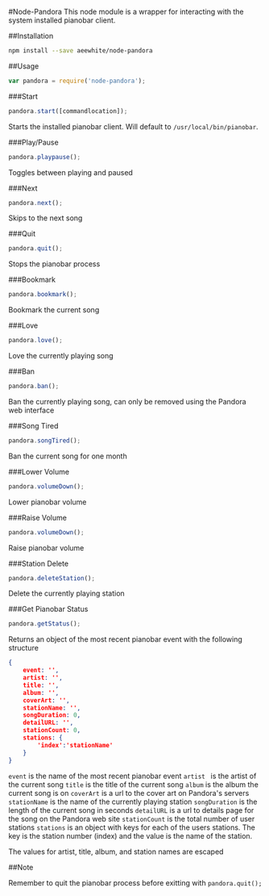 #Node-Pandora
This node module is a wrapper for interacting with the system installed pianobar client. 

##Installation
```bash
npm install --save aeewhite/node-pandora
```

##Usage
```js
var pandora = require('node-pandora');
```
###Start
```js
pandora.start([commandlocation]);
```
Starts the installed pianobar client. Will default to `/usr/local/bin/pianobar`. 

###Play/Pause
```js
pandora.playpause();
```
Toggles between playing and paused

###Next
```js
pandora.next();
```
Skips to the next song

###Quit
```js
pandora.quit();
```
Stops the pianobar process

###Bookmark
```js
pandora.bookmark();
```
Bookmark the current song

###Love
```js
pandora.love();
```
Love the currently playing song

###Ban
```js
pandora.ban();
```
Ban the currently playing song, can only be removed using the Pandora web interface

###Song Tired
```js
pandora.songTired();
```
Ban the current song for one month

###Lower Volume
```js
pandora.volumeDown();
```
Lower pianobar volume

###Raise Volume
```js
pandora.volumeDown();
```
Raise pianobar volume

###Station Delete
```js
pandora.deleteStation();
```
Delete the currently playing station

###Get Pianobar Status
```js
pandora.getStatus();
```
Returns an object of the most recent pianobar event with the following structure

```JSON
{
	event: '',
	artist: '',
	title: '',
	album: '',
	coverArt: '',
	stationName: '',
	songDuration: 0,
	detailURL: '',
	stationCount: 0,
	stations: {
		'index':'stationName'
	}
}
```
`event` is the name of the most recent pianobar event
`artist	` is the artist of the current song
`title` is the title of the current song
`album` is the album the current song is on
`coverArt` is a url to the cover art on Pandora's servers
`stationName` is the name of the currently playing station
`songDuration` is the length of the current song in seconds
`detailURL` is a url to details page for the song on the Pandora web site
`stationCount` is the total number of user stations
`stations` is an object with keys for each of the users stations. The key is the station number (index) and the value is the name of the station.

The values for artist, title, album, and station names are escaped


##Note

Remember to quit the pianobar process before exitting with `pandora.quit();`



 